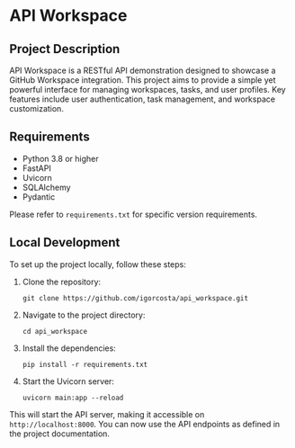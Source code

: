 # API Workspace

## Project Description

API Workspace is a RESTful API demonstration designed to showcase a GitHub Workspace integration. This project aims to provide a simple yet powerful interface for managing workspaces, tasks, and user profiles. Key features include user authentication, task management, and workspace customization.

## Requirements

- Python 3.8 or higher
- FastAPI
- Uvicorn
- SQLAlchemy
- Pydantic

Please refer to `requirements.txt` for specific version requirements.

## Local Development

To set up the project locally, follow these steps:

1. Clone the repository:
   ```
   git clone https://github.com/igorcosta/api_workspace.git
   ```
2. Navigate to the project directory:
   ```
   cd api_workspace
   ```
3. Install the dependencies:
   ```
   pip install -r requirements.txt
   ```
4. Start the Uvicorn server:
   ```
   uvicorn main:app --reload
   ```

This will start the API server, making it accessible on `http://localhost:8000`. You can now use the API endpoints as defined in the project documentation.
